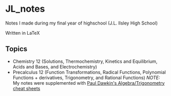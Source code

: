 # JL_notes
Notes I made during my final year of highschool (J.L. Ilsley High School)

Written in LaTeX

## Topics
* Chemistry 12 (Solutions, Thermochemistry, Kinetics and Equilibrium, Acids and Bases, and Electrochemistry)
* Precalculus 12 (Function Transformations, Radical Functions, Polynomial Functions + derivatives, Trigonometry, and Rational Functions) *NOTE:* My notes were supplemented with [Paul Dawkin's Algebra/Trigonometry cheat sheets](http://tutorial.math.lamar.edu/Extras/CheatSheets_Tables.aspx)

